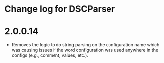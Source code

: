 # Change log for DSCParser

# 2.0.0.14

* Removes the logic to do string parsing on the configuration name
  which was causing issues if the word configuration was used anywhere
  in the configs (e.g., comment, values, etc.).